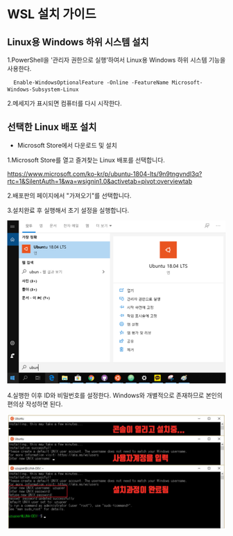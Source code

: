 # WSL 설치 가이드

## Linux용 Windows 하위 시스템 설치

1.PowerShell을 '관리자 권한으로 실행'하여서 Linux용 Windows 하위 시스템 기능을 사용한다.

      Enable-WindowsOptionalFeature -Online -FeatureName Microsoft-Windows-Subsystem-Linux

2.메세지가 표시되면 컴퓨터를 다시 시작한다.

## 선택한 Linux 배포 설치

* Microsoft Store에서 다운로드 및 설치

1.Microsoft Store를 열고 즐겨찾는 Linux 배포를 선택합니다.

<https://www.microsoft.com/ko-kr/p/ubuntu-1804-lts/9n9tngvndl3q?rtc=1&SilentAuth=1&wa=wsignin1.0&activetab=pivot:overviewtab>

2.배포판의 페이지에서 "가져오기"를 선택합니다.

3.설치완료 후 실행해서 초기 설정을 실행합니다.

![ubuntu](img/ubuntu.png)

4.실행한 이후 ID와 비밀번호를 설정한다. Windows와 개별적으로 존재하므로 본인의 편의상 작성하면 된다.

![ubuntu_first_image](img/ubuntu_first_image.PNG)
